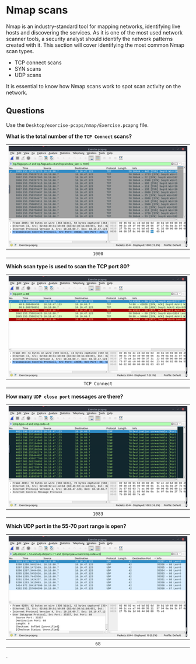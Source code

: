 # Nmap scans

Nmap is an industry-standard tool for mapping networks, identifying live hosts and discovering the services. As it is one of the most used network scanner tools, a security analyst should identify the network patterns created with it. This section will cover identifying the most common Nmap scan types.

* TCP connect scans
* SYN scans
* UDP scans

It is essential to know how Nmap scans work to spot scan activity on the network.

## Questions

Use the `Desktop/exercise-pcaps/nmap/Exercise.pcapng` file.

**What is the total number of the `TCP Connect` scans?**

| ![Number of TCP Connect](../../_static/images/shark-1.png)
|:--:|
| `1000` |

**Which scan type is used to scan the TCP port 80?**

| ![TCP port 80](../../_static/images/shark-2.png)
|:--:|
| `TCP Connect` |

**How many `UDP close port` messages are there?**

| ![Closed UDP ports](../../_static/images/shark-3.png)
|:--:|
| `1083` |

**Which UDP port in the 55-70 port range is open?**

| ![open UDP port in range](../../_static/images/shark-4.png)
|:--:|
| `68` |

.
